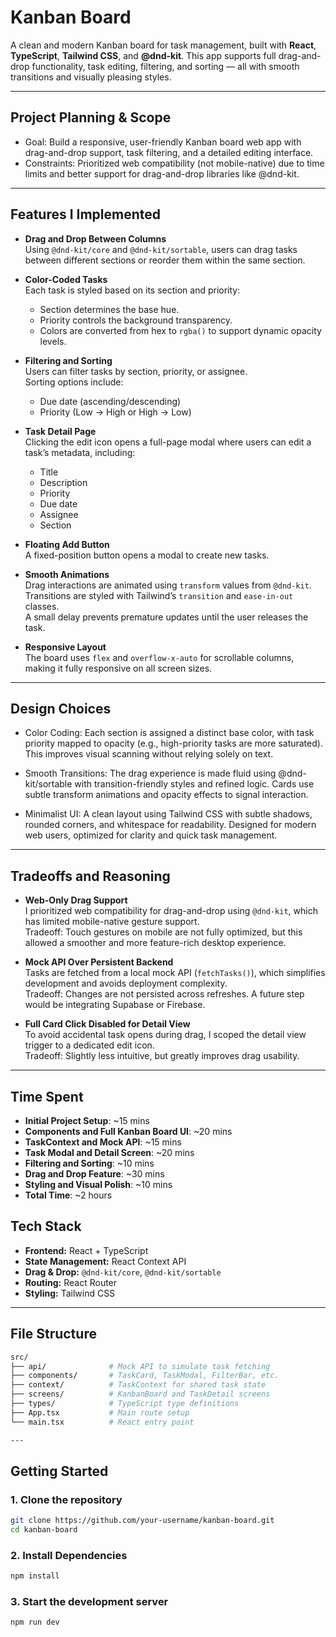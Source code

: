 # Kanban Board

A clean and modern Kanban board for task management, built with **React**, **TypeScript**, **Tailwind CSS**, and **@dnd-kit**. This app supports full drag-and-drop functionality, task editing, filtering, and sorting — all with smooth transitions and visually pleasing styles.

---

## Project Planning & Scope

- Goal: Build a responsive, user-friendly Kanban board web app with drag-and-drop support, task filtering, and a detailed editing interface.
- Constraints: Prioritized web compatibility (not mobile-native) due to time limits and better support for drag-and-drop libraries like @dnd-kit.

---

## Features I Implemented

- **Drag and Drop Between Columns**  
  Using `@dnd-kit/core` and `@dnd-kit/sortable`, users can drag tasks between different sections or reorder them within the same section.

- **Color-Coded Tasks**  
  Each task is styled based on its section and priority:
  - Section determines the base hue.
  - Priority controls the background transparency.
  - Colors are converted from hex to `rgba()` to support dynamic opacity levels.

- **Filtering and Sorting**  
  Users can filter tasks by section, priority, or assignee.  
  Sorting options include:
  - Due date (ascending/descending)
  - Priority (Low → High or High → Low)

- **Task Detail Page**  
  Clicking the edit icon opens a full-page modal where users can edit a task’s metadata, including:
  - Title
  - Description
  - Priority
  - Due date
  - Assignee
  - Section

- **Floating Add Button**  
  A fixed-position button opens a modal to create new tasks.

- **Smooth Animations**  
  Drag interactions are animated using `transform` values from `@dnd-kit`.  
  Transitions are styled with Tailwind’s `transition` and `ease-in-out` classes.  
  A small delay prevents premature updates until the user releases the task.

- **Responsive Layout**  
  The board uses `flex` and `overflow-x-auto` for scrollable columns, making it fully responsive on all screen sizes.

---

## Design Choices

- Color Coding: Each section is assigned a distinct base color, with task priority mapped to opacity (e.g., high-priority tasks are more saturated). This improves visual scanning without relying solely on text.

- Smooth Transitions: The drag experience is made fluid using @dnd-kit/sortable with transition-friendly styles and refined logic. Cards use subtle transform animations and opacity effects to signal interaction.

- Minimalist UI: A clean layout using Tailwind CSS with subtle shadows, rounded corners, and whitespace for readability. Designed for modern web users, optimized for clarity and quick task management.

___

## Tradeoffs and Reasoning

- **Web-Only Drag Support**  
  I prioritized web compatibility for drag-and-drop using `@dnd-kit`, which has limited mobile-native gesture support.  
  Tradeoff: Touch gestures on mobile are not fully optimized, but this allowed a smoother and more feature-rich desktop experience.

- **Mock API Over Persistent Backend**  
  Tasks are fetched from a local mock API (`fetchTasks()`), which simplifies development and avoids deployment complexity.  
  Tradeoff: Changes are not persisted across refreshes. A future step would be integrating Supabase or Firebase.

- **Full Card Click Disabled for Detail View**  
  To avoid accidental task opens during drag, I scoped the detail view trigger to a dedicated edit icon.  
  Tradeoff: Slightly less intuitive, but greatly improves drag usability.

---

## Time Spent

- **Initial Project Setup**: ~15 mins
- **Components and Full Kanban Board UI**: ~20 mins
- **TaskContext and Mock API**: ~15 mins
- **Task Modal and Detail Screen**: ~20 mins
- **Filtering and Sorting**: ~10 mins
- **Drag and Drop Feature**: ~30 mins
- **Styling and Visual Polish**: ~10 mins
- **Total Time**: ~2 hours


## Tech Stack

- **Frontend:** React + TypeScript
- **State Management:** React Context API
- **Drag & Drop:** `@dnd-kit/core`, `@dnd-kit/sortable`
- **Routing:** React Router
- **Styling:** Tailwind CSS

---
## File Structure
```bash
src/
├── api/              # Mock API to simulate task fetching
├── components/       # TaskCard, TaskModal, FilterBar, etc.
├── context/          # TaskContext for shared task state
├── screens/          # KanbanBoard and TaskDetail screens
├── types/            # TypeScript type definitions
├── App.tsx           # Main route setup
└── main.tsx          # React entry point

---
```
## Getting Started

### 1. Clone the repository

```bash
git clone https://github.com/your-username/kanban-board.git
cd kanban-board
```

### 2. Install Dependencies
```bash
npm install
```

### 3. Start the development server
```bash
npm run dev
```